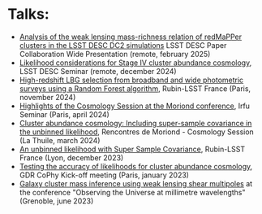 # Talks:
- [Analysis of the weak lensing mass-richness relation of redMaPPer clusters in the LSST DESC DC2 simulations](https://payerne.github.io/docs/talks/LSSTDESC_CL_DC2_paper_CWP.pdf) LSST DESC Paper Collaboration Wide Presentation (remote, february 2025)
- [Likelihood considerations for Stage IV cluster abundance cosmology](https://payerne.github.io/docs/talks/DESC_Seminar_12.2024.pdf), LSST DESC Seminar (remote, december 2024)
- [High-redshift LBG selection from broadband and wide photometric surveys using a Random Forest algorithm](https://payerne.github.io/docs/talks/RubinLSSTFrance_11.2024.pdf), Rubin-LSST France (Paris, november 2024)
- [Highlights of the Cosmology Session at the Moriond conference](https://payerne.github.io/docs/talks/Cosmo@Moriond-highlights.pdf), Irfu Seminar (Paris, april 2024)
- [Cluster abundance cosmology:
Including super-sample covariance in the unbinned likelihood](https://payerne.github.io/docs/talks/Moriond2024_poster_04.2024.pdf), Rencontres de Moriond - Cosmology Session (La Thuile, march 2024)
- [An unbinned likelihood with Super Sample Covariance](https://payerne.github.io/docs/talks/RubinLSSTFrance_12.2023.pdf), Rubin-LSST France (Lyon, december 2023)
- [Testing the accuracy of likelihoods for cluster abundance cosmology](https://payerne.github.io/docs/talks/GDRCoPhy_01.2023.pdf), GDR CoPhy Kick-off meeting (Paris, january 2023)
- [Galaxy cluster mass inference using weak lensing shear multipoles](https://payerne.github.io/docs/talks/CPayerne2023_mmUniverse.pdf) at the conference "Observing the Universe at millimetre wavelengths" (Grenoble, june 2023)
